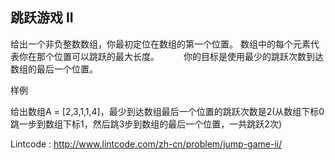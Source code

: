 ## 跳跃游戏 II

给出一个非负整数数组，你最初定位在数组的第一个位置。
数组中的每个元素代表你在那个位置可以跳跃的最大长度。　　　
你的目标是使用最少的跳跃次数到达数组的最后一个位置。

样例 

给出数组A = [2,3,1,1,4]，最少到达数组最后一个位置的跳跃次数是2(从数组下标0跳一步到数组下标1，然后跳3步到数组的最后一个位置，一共跳跃2次)


Lintcode : 
http://www.lintcode.com/zh-cn/problem/jump-game-ii/